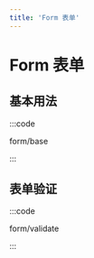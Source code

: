 ```yaml
---
title: 'Form 表单'
---
```


# Form 表单

## 基本用法

:::code

form/base

:::

## 表单验证

:::code

form/validate

:::

<script lang="ts">
export default {
  name: 'DocsForm'
}
</script>

<script setup lang="ts">
import FormBase from 'docs/demo/form/base.vue'
import FormValidate from 'docs/demo/form/validate.vue'
</script>

<style>
.demo-form .el-form {
  width: 460px;
}
.demo-form .el-select {
  width: 100%;
}
</style>